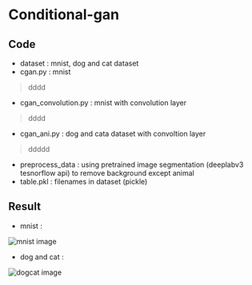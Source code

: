 <h1>Conditional-gan</h1>  
<h2>Code</h2>

* dataset : mnist, dog and cat dataset  
* cgan.py : mnist  
>dddd

* cgan_convolution.py : mnist with convolution layer  
>dddd

* cgan_ani.py : dog and cata dataset with convoltion layer  
>ddddd

* preprocess_data : using pretrained image segmentation (deeplabv3 tesnorflow api) to remove background except animal   
* table.pkl : filenames in dataset (pickle)

<h2>Result</h2>  

* mnist :  

![mnist image](./readme/cgan_mnist.gif)  

* dog and cat :

![dogcat image](./readme/cgan_dogcat.gif)  
